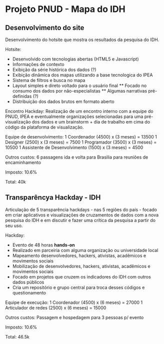 # Projeto PNUD - Mapa do IDH

## Desenvolvimento do site

Desenvolvimento do hotsite que mostra os resultados da pesquisa do IDH.

Hotsite:
* Desenvolvido com tecnologias abertas (HTML5 e Javascript)
* Informações de contexto
* Exibição da série histórica dos dados (?)
* Exibição dinâmica dos mapas utilizando a base tecnologica do IPEA
* Sistema de filtros e busca no mapa
* Layout simples e direto voltado para o usuário final
** Focado no consumo dos dados por não-especialistas
** Algumas narrativas pré-definidas (?)
* Distribuição dos dados brutos em formato aberto

Encontro Hackday:
Realização de um encontro interno com a equipe do PNUD, IPEA e eventualmente organizações selecionadas para uma pré-visualização dos dados e um brainstorm + dia de trabalho em cima do código da plataforma de visualização.

Equipe de desenvolvimento:
1 Coordenador (4500) x (3 meses) = 13500
1 Designer (2500) x (3 meses) = 7500
1 Programador (3500) x (3 meses) = 10500
1 Assistente de Desenvolvimento (1500) x (3 meses) = 4500


Outros custos:
6 passagens ida e volta para Brasilia para reuniões de encaminhamento

Imposto:
10.6%

Total:
40k

## Transparêncya Hackday - IDH

Articulação de 5 transparência hackdays - nas 5 regiões do país - focado em criar aplicativos e visualizações de cruzamentos de dados com a nova pesquisa do IDH e em discutir e fazer uma crítica da pesquisa a partir do seu uso.

Hackday:
* Evento de 48 horas **hands-on**
* Realizado em parceiria com alguma organização ou universidade local
* Mapeamento desenvolvedores, hackers, ativistas, acadêmicos e movimentos sociais
* Mobilização de desenvolvedores, hackers, ativistas, acadêmicos e movimentos sociais
* Focado em projetos que cruzem os indicadores do IDH com outros dados públicos
* Cria um repositório e grupo central para troca desses códigos e questionamento

Equipe de execução:
1 Coordenador (4500) x (6 meses) = 27000
1 Articulador de redes (2500) x (6 meses) = 15000

Outros custos:
Passagem e hospedagem para 3 pessoas p/ evento

Imposto:
10.6%

Total:
46.5k
